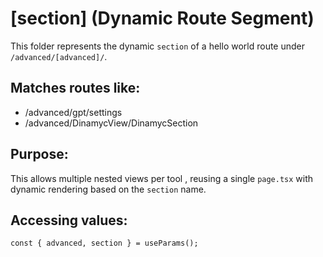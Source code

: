 #  [section] (Dynamic Route Segment)

This folder represents the dynamic `section` of a hello world route under `/advanced/[advanced]/`.

##  Matches routes like:
- /advanced/gpt/settings
- /advanced/DinamycView/DinamycSection


## Purpose:
This allows multiple nested views per tool , reusing a single `page.tsx` with dynamic rendering based on the `section` name.

##  Accessing values:
```tsx
const { advanced, section } = useParams();
